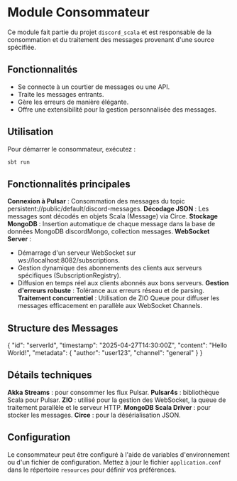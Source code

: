 # Module Consommateur

Ce module fait partie du projet `discord_scala` et est responsable de la consommation et du traitement des messages provenant d'une source spécifiée.

## Fonctionnalités

- Se connecte à un courtier de messages ou une API.
- Traite les messages entrants.
- Gère les erreurs de manière élégante.
- Offre une extensibilité pour la gestion personnalisée des messages.

## Utilisation

Pour démarrer le consommateur, exécutez :

```bash
sbt run
```

## Fonctionnalités principales

**Connexion à Pulsar** : Consommation des messages du topic persistent://public/default/discord-messages.
**Décodage JSON** : Les messages sont décodés en objets Scala (Message) via Circe.
**Stockage MongoDB** : Insertion automatique de chaque message dans la base de données MongoDB discordMongo, collection messages.
**WebSocket Server** :

- Démarrage d'un serveur WebSocket sur ws://localhost:8082/subscriptions.
- Gestion dynamique des abonnements des clients aux serveurs spécifiques (SubscriptionRegistry).
- Diffusion en temps réel aux clients abonnés aux bons serveurs.
  **Gestion d'erreurs robuste** : Tolérance aux erreurs réseau et de parsing.
  **Traitement concurrentiel** : Utilisation de ZIO Queue pour diffuser les messages efficacement en parallèle aux WebSocket Channels.

## Structure des Messages

{
"id": "serverId",
"timestamp": "2025-04-27T14:30:00Z",
"content": "Hello World!",
"metadata": {
"author": "user123",
"channel": "general"
}
}

## Détails techniques

**Akka Streams** : pour consommer les flux Pulsar.
**Pulsar4s** : bibliothèque Scala pour Pulsar.
**ZIO** : utilisé pour la gestion des WebSocket, la queue de traitement parallèle et le serveur HTTP.
**MongoDB Scala Driver** : pour stocker les messages.
**Circe** : pour la désérialisation JSON.

## Configuration

Le consommateur peut être configuré à l'aide de variables d'environnement ou d'un fichier de configuration. Mettez à jour le fichier `application.conf` dans le répertoire `resources` pour définir vos préférences.
